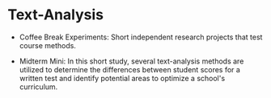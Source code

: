 # Text-Analysis

- Coffee Break Experiments: Short independent research projects that test course methods.

- Midterm Mini: In this short study, several text-analysis methods are utilized to determine the differences between student scores for a written test and identify potential areas to optimize a school's curriculum.